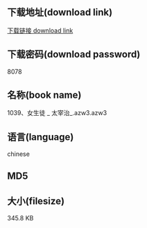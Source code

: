 ## 下载地址(download link)
[下载链接 download link](https://voluble-croquembouche-d321dc.netlify.app/?s=1039%E3%80%81%E5%A5%B3%E7%94%9F%E5%BE%92+_++%E5%A4%AA%E5%AE%B0%E6%B2%BB_.azw3)

## 下载密码(download password)
8078

## 名称(book name)
1039、女生徒 _  太宰治_.azw3.azw3

## 语言(language)
chinese

## MD5


## 大小(filesize)
345.8 KB
